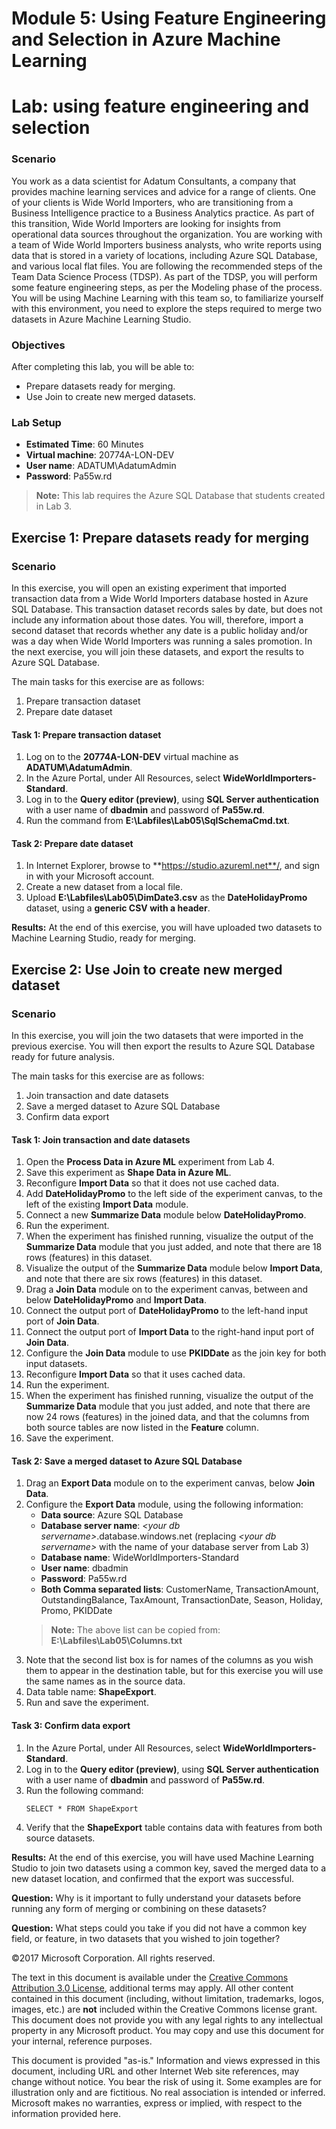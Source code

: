 # Module 5: Using Feature Engineering and Selection in Azure Machine Learning
# Lab: using feature engineering and selection

### Scenario
You work as a data scientist for Adatum Consultants, a company that provides machine learning services and advice for a range of clients. One of your clients is Wide World Importers, who are transitioning from a Business Intelligence practice to a Business Analytics practice. As part of this transition, Wide World Importers are looking for insights from operational data sources throughout the organization.
You are working with a team of Wide World Importers business analysts, who write reports using data that is stored in a variety of locations, including Azure SQL Database, and various local flat files. You are following the recommended steps of the Team Data Science Process (TDSP). As part of the TDSP, you will perform some feature engineering steps, as per the Modeling phase of the process. You will be using Machine Learning with this team so, to familiarize yourself with this environment, you need to explore the steps required to merge two datasets in Azure Machine Learning Studio.

### Objectives
After completing this lab, you will be able to:
-   Prepare datasets ready for merging.
-   Use Join to create new merged datasets.

### Lab Setup
- **Estimated Time**: 60 Minutes
- **Virtual machine**: 20774A-LON-DEV
- **User name**: ADATUM\\AdatumAdmin
- **Password**: Pa55w.rd
>**Note:** This lab requires the Azure SQL Database that students created in Lab 3.

## Exercise 1: Prepare datasets ready for merging

### Scenario
In this exercise, you will open an existing experiment that imported transaction data from a Wide World Importers database hosted in Azure SQL Database. This transaction dataset records sales by date, but does not include any information about those dates. You will, therefore, import a second dataset that records whether any date is a public holiday and/or was a day when Wide World Importers was running a sales promotion. In the next exercise, you will join these datasets, and export the results to Azure SQL Database.

The main tasks for this exercise are as follows:
1. Prepare transaction dataset
2. Prepare date dataset

#### Task 1: Prepare transaction dataset
1. Log on to the **20774A-LON-DEV** virtual machine as **ADATUM\\AdatumAdmin**.
2. In the Azure Portal, under All Resources, select **WideWorldImporters-Standard**.
3. Log in to the **Query editor (preview)**, using **SQL Server authentication** with a user name of **dbadmin** and password of **Pa55w.rd**.
4. Run the command from **E:\\Labfiles\\Lab05\\SqlSchemaCmd.txt**.

#### Task 2: Prepare date dataset
1. In Internet Explorer, browse to **https://studio.azureml.net**/, and sign in with your Microsoft account.
2. Create a new dataset from a local file.
3. Upload **E:\\Labfiles\\Lab05\\DimDate3.csv** as the **DateHolidayPromo** dataset, using a **generic CSV with a header**.

**Results:** At the end of this exercise, you will have uploaded two datasets to Machine Learning Studio, ready for merging.

## Exercise 2: Use Join to create new merged dataset

### Scenario
In this exercise, you will join the two datasets that were imported in the previous exercise. You will then export the results to Azure SQL Database ready for future analysis.

The main tasks for this exercise are as follows:
1. Join transaction and date datasets
2. Save a merged dataset to Azure SQL Database
3. Confirm data export

#### Task 1: Join transaction and date datasets
1. Open the **Process Data in Azure ML** experiment from Lab 4.
2. Save this experiment as **Shape Data in Azure ML**.
3. Reconfigure **Import Data** so that it does not use cached data.
4. Add **DateHolidayPromo** to the left side of the experiment canvas, to the left of the existing **Import Data** module.
5. Connect a new **Summarize Data** module below **DateHolidayPromo**.
6. Run the experiment.
7. When the experiment has finished running, visualize the output of the **Summarize Data** module that you just added, and note that there are 18 rows (features) in this dataset.
8. Visualize the output of the **Summarize Data** module below **Import Data**, and note that there are six rows (features) in this dataset.
9. Drag a **Join Data** module on to the experiment canvas, between and below **DateHolidayPromo** and **Import Data**.
10. Connect the output port of **DateHolidayPromo** to the left-hand input port of **Join Data**.
11. Connect the output port of **Import Data** to the right-hand input port of **Join Data**.
12. Configure the **Join Data** module to use **PKIDDate** as the join key for both input datasets.
13. Reconfigure **Import Data** so that it uses cached data.
14. Run the experiment.
15. When the experiment has finished running, visualize the output of the **Summarize Data** module that you just added, and note that there are now 24 rows (features) in the joined data, and that the columns from both source tables are now listed in the **Feature** column.
16. Save the experiment.

#### Task 2: Save a merged dataset to Azure SQL Database
1. Drag an **Export Data** module on to the experiment canvas, below **Join Data**.
2. Configure the **Export Data** module, using the following information:
    - **Data source**: Azure SQL Database
    - **Database server name**: *&lt;your db servername&gt;*.database.windows.net (replacing *&lt;your db servername&gt;* with the name of your database server from Lab 3)
    - **Database name**: WideWorldImporters-Standard
    - **User name**: dbadmin
    - **Password**: Pa55w.rd
    - **Both Comma separated lists**: 
	CustomerName, TransactionAmount, OutstandingBalance, TaxAmount, TransactionDate, Season, Holiday, Promo, PKIDDate
    >**Note:** The above list can be copied from: **E:\\Labfiles\\Lab05\\Columns.txt**
3. Note that the second list box is for names of the columns as you wish them to appear in the destination table, but for this exercise you will use the same names as in the source data.
4. Data table name: **ShapeExport**.
5. Run and save the experiment.

#### Task 3: Confirm data export
1. In the Azure Portal, under All Resources, select **WideWorldImporters-Standard**.
2. Log in to the **Query editor (preview)**, using **SQL Server authentication** with a user name of **dbadmin** and password of **Pa55w.rd**.
3. Run the following command:
    ```
	SELECT * FROM ShapeExport
    ```
4. Verify that the **ShapeExport** table contains data with features from both source datasets.

**Results:** At the end of this exercise, you will have used Machine Learning Studio to join two datasets using a common key, saved the merged data to a new dataset location, and confirmed that the export was successful.

**Question:** Why is it important to fully understand your datasets before running any form of merging or combining on these datasets?

**Question:** What steps could you take if you did not have a common key field, or feature, in two datasets that you wished to join together?

©2017 Microsoft Corporation. All rights reserved.

The text in this document is available under the [Creative Commons Attribution 3.0 License](https://creativecommons.org/licenses/by/3.0/legalcode), additional terms may apply. All other content contained in this document (including, without limitation, trademarks, logos, images, etc.) are **not** included within the Creative Commons license grant. This document does not provide you with any legal rights to any intellectual property in any Microsoft product. You may copy and use this document for your internal, reference purposes.

This document is provided "as-is." Information and views expressed in this document, including URL and other Internet Web site references, may change without notice. You bear the risk of using it. Some examples are for illustration only and are fictitious. No real association is intended or inferred. Microsoft makes no warranties, express or implied, with respect to the information provided here.